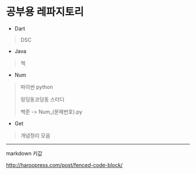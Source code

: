 # 공부용 레파지토리

- Dart
  
> DSC

- Java
  
> 책

- Num
  
> 파이썬 python
>
> 링딩동코딩동 스터디
>
> 백준 -> Num_(문제번호).py

- Get

> 개념정리 모음

---

markdown 키값

<http://haroopress.com/post/fenced-code-block/>
